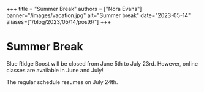 +++
title = "Summer Break"
authors = ["Nora Evans"]
banner="/images/vacation.jpg"
alt="Summer break"
date="2023-05-14"
aliases=["/blog/2023/05/14/post6/"]
+++

# Summer Break

Blue Ridge Boost will be closed from June 5th to July 23rd. However, online classes are available in June and July!

The regular schedule resumes on July 24th.





